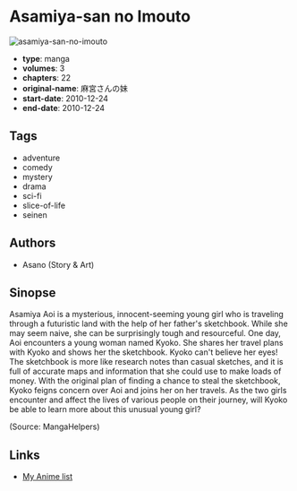 # Asamiya-san no Imouto

![asamiya-san-no-imouto](https://cdn.myanimelist.net/images/manga/3/110971.jpg)

-   **type**: manga
-   **volumes**: 3
-   **chapters**: 22
-   **original-name**: 麻宮さんの妹
-   **start-date**: 2010-12-24
-   **end-date**: 2010-12-24

## Tags

-   adventure
-   comedy
-   mystery
-   drama
-   sci-fi
-   slice-of-life
-   seinen

## Authors

-   Asano (Story & Art)

## Sinopse

Asamiya Aoi is a mysterious, innocent-seeming young girl who is traveling through a futuristic land with the help of her father's sketchbook. While she may seem naive, she can be surprisingly tough and resourceful. One day, Aoi encounters a young woman named Kyoko. She shares her travel plans with Kyoko and shows her the sketchbook. Kyoko can't believe her eyes! The sketchbook is more like research notes than casual sketches, and it is full of accurate maps and information that she could use to make loads of money. With the original plan of finding a chance to steal the sketchbook, Kyoko feigns concern over Aoi and joins her on her travels. As the two girls encounter and affect the lives of various people on their journey, will Kyoko be able to learn more about this unusual young girl?

(Source: MangaHelpers)

## Links

-   [My Anime list](https://myanimelist.net/manga/33043/Asamiya-san_no_Imouto)
